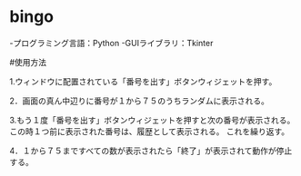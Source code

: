 # bingo
-プログラミング言語：Python
-GUIライブラリ：Tkinter

#使用方法

1.ウィンドウに配置されている「番号を出す」ボタンウィジェットを押す。

2．画面の真ん中辺りに番号が１から７５のうちランダムに表示される。

3.もう１度「番号を出す」ボタンウィジェットを押すと次の番号が表示される。この時１つ前に表示された番号は、履歴として表示される。
  これを繰り返す。

4．１から７５まですべての数が表示されたら「終了」が表示されて動作が停止する。
